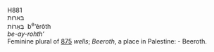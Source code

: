 <body>
  <p>H881<br>  בּארות  <br> בְּאֵרוֹת  ‎  b<sup>e</sup>‘êrôth  <br><i>be-ay-rohth‘ </i><br>Feminine plural of <a href="h0875.htm">875</a>  <i>wells</i>; <i>Beeroth</i>, a place in Palestine: - Beeroth.<br></p>
 </body>